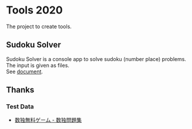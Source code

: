 # Tools 2020
The project to create tools.

## Sudoku Solver
Sudoku Solver is a console app to solve sudoku (number place) problems.
The input is given as files.  
See [document](https://github.com/sakapon/Tools-2020/wiki/Sudoku-Solver).

## Thanks
### Test Data
- [数独無料ゲーム - 数独問題集](http://www.sudokugame.org/)
